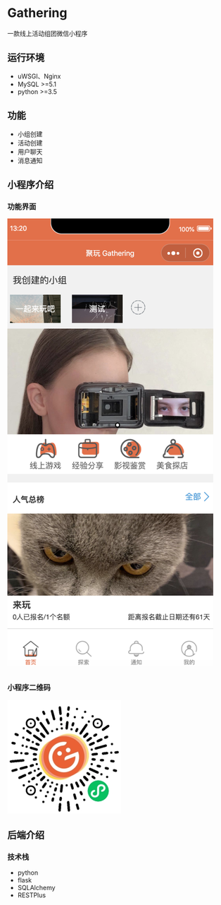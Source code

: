 # Gathering
一款线上活动组团微信小程序

## 运行环境
- uWSGI、Nginx
- MySQL >=5.1
- python >=3.5

## 功能
- 小组创建
- 活动创建
- 用户聊天
- 消息通知

## 小程序介绍
### 功能界面
![](https://github.com/939682389/gathering/blob/master/WX20201002-132028@2x.png)

### 小程序二维码
![](https://github.com/939682389/gathering/blob/master/gh_791e99b5bf4a_258.jpg)

## 后端介绍
### 技术栈
- python
- flask
- SQLAlchemy
- RESTPlus
